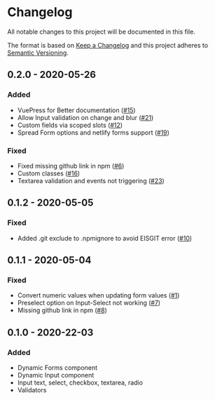 # Changelog

All notable changes to this project will be documented in this file.

The format is based on [Keep a Changelog](http://keepachangelog.com/en/1.0.0/)
and this project adheres to [Semantic Versioning](http://semver.org/spec/v2.0.0.html).

## 0.2.0 - 2020-05-26

### Added

- VuePress for Better documentation ([#15](https://github.com/alvarosaburido/vue-dynamic-forms/issues/15))
- Allow Input validation on change and blur ([#21](https://github.com/alvarosaburido/vue-dynamic-forms/issues/21))
- Custom fields via scoped slots ([#12](https://github.com/alvarosaburido/vue-dynamic-forms/issues/12))
- Spread Form options and netlify forms support ([#19](https://github.com/alvarosaburido/vue-dynamic-forms/issues/19))

### Fixed

- Fixed missing github link in npm ([#6](https://github.com/alvarosaburido/vue-dynamic-forms/issues/6))
- Custom classes ([#16](https://github.com/alvarosaburido/vue-dynamic-forms/issues/16))
- Textarea validation and events not triggering ([#23](https://github.com/alvarosaburido/vue-dynamic-forms/issues/23))

## 0.1.2 - 2020-05-05

### Fixed

- Added .git exclude to .npmignore to avoid EISGIT error ([#10](https://github.com/alvarosaburido/vue-dynamic-forms/issues/10))

## 0.1.1 - 2020-05-04

### Fixed

- Convert numeric values when updating form values ([#1](https://github.com/alvarosaburido/vue-dynamic-forms/issues/1))
- Preselect option on Input-Select not working ([#7](https://github.com/alvarosaburido/vue-dynamic-forms/issues/7))
- Missing github link in npm ([#8](https://github.com/alvarosaburido/vue-dynamic-forms/issues/6))

## 0.1.0 - 2020-22-03

### Added

- Dynamic Forms component
- Dynamic Input component
- Input text, select, checkbox, textarea, radio
- Validators
